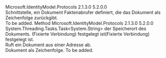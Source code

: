 <Type Name="IDocumentRetriever" FullName="Microsoft.IdentityModel.Protocols.IDocumentRetriever">
  <TypeSignature Language="C#" Value="public interface IDocumentRetriever" />
  <TypeSignature Language="ILAsm" Value=".class public interface auto ansi abstract IDocumentRetriever" />
  <TypeSignature Language="DocId" Value="T:Microsoft.IdentityModel.Protocols.IDocumentRetriever" />
  <TypeSignature Language="VB.NET" Value="Public Interface IDocumentRetriever" />
  <TypeSignature Language="F#" Value="type IDocumentRetriever = interface" />
  <AssemblyInfo>
    <AssemblyName>Microsoft.IdentityModel.Protocols</AssemblyName>
    <AssemblyVersion>2.1.3.0</AssemblyVersion>
    <AssemblyVersion>5.2.0.0</AssemblyVersion>
  </AssemblyInfo>
  <Interfaces />
  <Docs>
    <summary>
            Schnittstelle, ein Dokument Faktenabrufer definiert, die das Dokument als Zeichenfolge zurückgibt.
            </summary>
    <remarks>To be added.</remarks>
  </Docs>
  <Members>
    <Member MemberName="GetDocumentAsync">
      <MemberSignature Language="C#" Value="public System.Threading.Tasks.Task&lt;string&gt; GetDocumentAsync (string address, System.Threading.CancellationToken cancel);" />
      <MemberSignature Language="ILAsm" Value=".method public hidebysig newslot virtual instance class System.Threading.Tasks.Task`1&lt;string&gt; GetDocumentAsync(string address, valuetype System.Threading.CancellationToken cancel) cil managed" />
      <MemberSignature Language="DocId" Value="M:Microsoft.IdentityModel.Protocols.IDocumentRetriever.GetDocumentAsync(System.String,System.Threading.CancellationToken)" />
      <MemberSignature Language="VB.NET" Value="Public Function GetDocumentAsync (address As String, cancel As CancellationToken) As Task(Of String)" />
      <MemberSignature Language="F#" Value="abstract member GetDocumentAsync : string * System.Threading.CancellationToken -&gt; System.Threading.Tasks.Task&lt;string&gt;" Usage="iDocumentRetriever.GetDocumentAsync (address, cancel)" />
      <MemberType>Method</MemberType>
      <AssemblyInfo>
        <AssemblyName>Microsoft.IdentityModel.Protocols</AssemblyName>
        <AssemblyVersion>2.1.3.0</AssemblyVersion>
        <AssemblyVersion>5.2.0.0</AssemblyVersion>
      </AssemblyInfo>
      <ReturnValue>
        <ReturnType>System.Threading.Tasks.Task&lt;System.String&gt;</ReturnType>
      </ReturnValue>
      <Parameters>
        <Parameter Name="address" Type="System.String" />
        <Parameter Name="cancel" Type="System.Threading.CancellationToken" />
      </Parameters>
      <Docs>
        <param name="address">der Speicherort des Dokuments.</param>
        <param name="cancel">
          <see cref="T:System.Threading.CancellationToken" />(Fixierte Verbindung) festgelegt ist(Fixierte Verbindung) festgelegt ist.</param>
        <summary>
            Ruft ein Dokument aus einer Adresse ab.
            </summary>
        <returns>Dokument als Zeichenfolge.</returns>
        <remarks>To be added.</remarks>
      </Docs>
    </Member>
  </Members>
</Type>